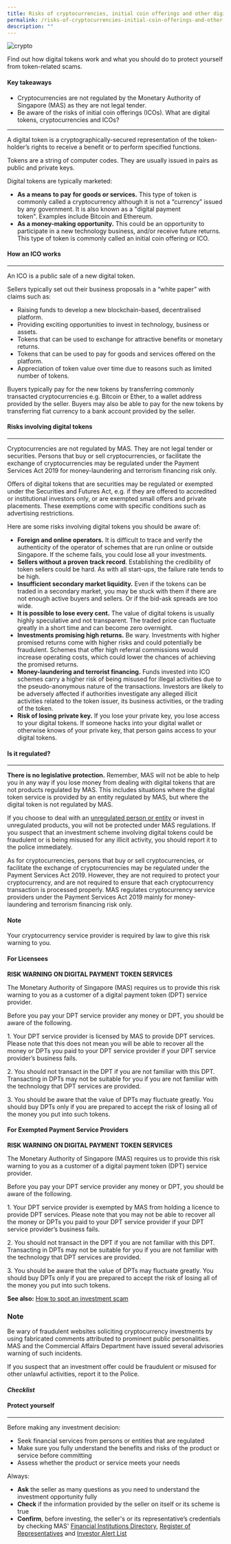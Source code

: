 ```yaml
---
title: Risks of cryptocurrencies, initial coin offerings and other digital tokens
permalink: /risks-of-cryptocurrencies-initial-coin-offerings-and-other-digital-tokens/
description: ""
---
```

![crypto](/images/crypto%20coins%20tokens.jfif)

Find out how digital tokens work and what you should do to protect yourself from token-related scams.

#### Key takeaways

*   Cryptocurrencies are not regulated by the Monetary Authority of Singapore (MAS) as they are not legal tender.
*   Be aware of the risks of initial coin offerings (ICOs).
What are digital tokens, cryptocurrencies and ICOs?
---------------------------------------------------

A digital token is a cryptographically-secured representation of the token-holder’s rights to receive a benefit or to perform specified functions.

Tokens are a string of computer codes. They are usually issued in pairs as public and private keys.

Digital tokens are typically marketed:

*   **As a means** **to pay** **for goods or services.** This type of token is commonly called a cryptocurrency although it is not a “currency” issued by any government. It is also known as a "digital payment token". Examples include Bitcoin and Ethereum.   
*   **As a money-making opportunity.** This could be an opportunity to participate in a new technology business, and/or receive future returns. This type of token is commonly called an initial coin offering or ICO.

#### How an ICO works
----------------

An ICO is a public sale of a new digital token.

Sellers typically set out their business proposals in a “white paper” with claims such as:

*   Raising funds to develop a new blockchain-based, decentralised platform.
*   Providing exciting opportunities to invest in technology, business or assets.
*   Tokens that can be used to exchange for attractive benefits or monetary returns.
*   Tokens that can be used to pay for goods and services offered on the platform.
*   Appreciation of token value over time due to reasons such as limited number of tokens.

Buyers typically pay for the new tokens by transferring commonly transacted cryptocurrencies e.g. Bitcoin or Ether, to a wallet address provided by the seller. Buyers may also be able to pay for the new tokens by transferring fiat currency to a bank account provided by the seller.

#### Risks involving digital tokens
------------------------------

Cryptocurrencies are not regulated by MAS. They are not legal tender or securities. Persons that buy or sell cryptocurrencies, or facilitate the exchange of cryptocurrencies may be regulated under the Payment Services Act 2019 for money-laundering and terrorism financing risk only.

Offers of digital tokens that are securities may be regulated or exempted under the Securities and Futures Act, e.g. if they are offered to accredited or institutional investors only, or are exempted small offers and private placements. These exemptions come with specific conditions such as advertising restrictions.

Here are some risks involving digital tokens you should be aware of:

*   **Foreign and online operators.** It is difficult to trace and verify the authenticity of the operator of schemes that are run online or outside Singapore. If the scheme fails, you could lose all your investments.
*   **Sellers without a proven track record**. Establishing the credibility of token sellers could be hard. As with all start-ups, the failure rate tends to be high.
*   **Insufficient secondary market liquidity.** Even if the tokens can be traded in a secondary market, you may be stuck with them if there are not enough active buyers and sellers. Or if the bid-ask spreads are too wide.
*   **It is possible to lose every cent.** The value of digital tokens is usually highly speculative and not transparent. The traded price can fluctuate greatly in a short time and can become zero overnight.
*   **Investments promising high returns.** Be wary. Investments with higher promised returns come with higher risks and could potentially be fraudulent. Schemes that offer high referral commissions would increase operating costs, which could lower the chances of achieving the promised returns.
*   **Money-laundering and terrorist financing.** Funds invested into ICO schemes carry a higher risk of being misused for illegal activities due to the pseudo-anonymous nature of the transactions. Investors are likely to be adversely affected if authorities investigate any alleged illicit activities related to the token issuer, its business activities, or the trading of the token.
*   **Risk of losing private key.** If you lose your private key, you lose access to your digital tokens. If someone hacks into your digital wallet or otherwise knows of your private key, that person gains access to your digital tokens.

#### Is it regulated?
----------------

**There is no legislative protection.** Remember, MAS will not be able to help you in any way if you lose money from dealing with digital tokens that are not products regulated by MAS. This includes situations where the digital token service is provided by an entity regulated by MAS, but where the digital token is not regulated by MAS.

If you choose to deal with an [unregulated person or entity](https://www.moneysense.gov.sg/articles/2018/11/dealing-with-unregulated-persons) or invest in unregulated products, you will not be protected under MAS regulations. If you suspect that an investment scheme involving digital tokens could be fraudulent or is being misused for any illicit activity, you should report it to the police immediately.

As for cryptocurrencies, persons that buy or sell cryptocurrencies, or facilitate the exchange of cryptocurrencies may be regulated under the Payment Services Act 2019. However, they are not required to protect your cryptocurrency, and are not required to ensure that each cryptocurrency transaction is processed properly. MAS regulates cryptocurrency service providers under the Payment Services Act 2019 mainly for money-laundering and terrorism financing risk only.

#### Note

Your cryptocurrency service provider is required by law to give this risk warning to you.

#### For Licensees

**RISK WARNING ON DIGITAL PAYMENT TOKEN SERVICES**

  
The Monetary Authority of Singapore (MAS) requires us to provide this risk warning to you as a customer of a digital payment token (DPT) service provider.

Before you pay your DPT service provider any money or DPT, you should be aware of the following.

1\. Your DPT service provider is licensed by MAS to provide DPT services. Please note that this does not mean you will be able to recover all the money or DPTs you paid to your DPT service provider if your DPT service provider’s business fails.

2\. You should not transact in the DPT if you are not familiar with this DPT. Transacting in DPTs may not be suitable for you if you are not familiar with the technology that DPT services are provided.

3\. You should be aware that the value of DPTs may fluctuate greatly. You should buy DPTs only if you are prepared to accept the risk of losing all of the money you put into such tokens.

#### For Exempted Payment Service Providers


**RISK WARNING ON DIGITAL PAYMENT TOKEN SERVICES**

The Monetary Authority of Singapore (MAS) requires us to provide this risk warning to you as a customer of a digital payment token (DPT) service provider.

Before you pay your DPT service provider any money or DPT, you should be aware of the following.

1\. Your DPT service provider is exempted by MAS from holding a licence to provide DPT services. Please note that you may not be able to recover all the money or DPTs you paid to your DPT service provider if your DPT service provider’s business fails.

2\. You should not transact in the DPT if you are not familiar with this DPT. Transacting in DPTs may not be suitable for you if you are not familiar with the technology that DPT services are provided.

3\. You should be aware that the value of DPTs may fluctuate greatly. You should buy DPTs only if you are prepared to accept the risk of losing all of the money you put into such tokens.

**See also:** [How to spot an investment scam](https://www.moneysense.gov.sg/articles/2018/10/how-to-spot-an-investment-scam)

### Note

Be wary of fraudulent websites soliciting cryptocurrency investments by using fabricated comments attributed to prominent public personalities. MAS and the Commercial Affairs Department have issued several advisories warning of such incidents.

If you suspect that an investment offer could be fraudulent or misused for other unlawful activities, report it to the Police.

#### *Checklist*

#### Protect yourself
----------------

Before making any investment decision:

*   Seek financial services from persons or entities that are regulated
*   Make sure you fully understand the benefits and risks of the product or service before committing
*   Assess whether the product or service meets your needs

Always:

*   **Ask** the seller as many questions as you need to understand the investment opportunity fully
*   **Check** if the information provided by the seller on itself or its scheme is true
*   **Confirm**, before investing, the seller's or its representative’s credentials by checking MAS' [Financial Institutions Directory](https://eservices.mas.gov.sg/fid), [Register of Representatives](https://eservices.mas.gov.sg/rr) and [Investor Alert List](http://www.mas.gov.sg/IAL.aspx)